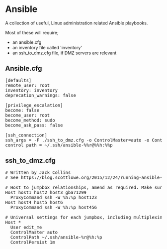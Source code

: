 # Ansible
A collection of useful, Linux administration related Ansible playbooks.

Most of these will require;
- an ansible.cfg
- an inventory file called 'inventory'
- an ssh_to_dmz.cfg file, if DMZ servers are relevant
  
  
Ansible.cfg
---
<pre>
[defaults]  
remote_user: root  
inventory: inventory  
deprecation_warnings: false  
  
[privilege_escalation]  
become: false  
become_user: root  
become_method: sudo  
become_ask_pass: false  
  
[ssh_connection]  
ssh_args = -F ./ssh_to_dmz.cfg -o ControlMaster=auto -o ControlPersist=30m  
control_path = ~/.ssh/ansible-%%r@%%h:%%p  
</pre>
  
ssh_to_dmz.cfg
---
<pre>
# Written by Jack Collins  
# See https://blog.scottlowe.org/2015/12/24/running-ansible-through-ssh-bastion-host/  
  
# Host to jumpbox relationships, amend as required. Make sure SSH keys are in place first.  
Host host1 host2 host3 gba71299  
  ProxyCommand ssh -W %h:%p host123  
Host host4 host5 host6  
  ProxyCommand ssh -W %h:%p host456  

# Universal settings for each jumpbox, including multiplexing  
Host *  
  User edit_me  
  ControlMaster auto  
  ControlPath ~/.ssh/ansible-%r@%h:%p  
  ControlPersist 1m
</pre>
